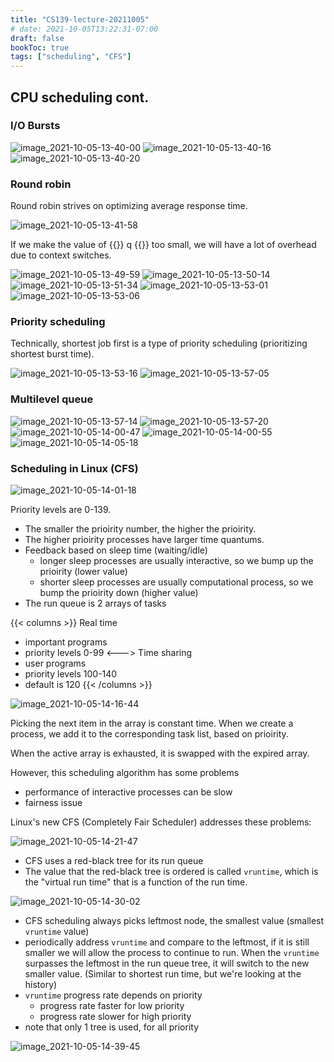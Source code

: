 ```yaml
---
title: "CS139-lecture-20211005"
# date: 2021-10-05T13:22:31-07:00
draft: false
bookToc: true
tags: ["scheduling", "CFS"]
---
```


## CPU scheduling cont.

### I/O Bursts

![image_2021-10-05-13-40-00](/notes/image_2021-10-05-13-40-00.png)
![image_2021-10-05-13-40-16](/notes/image_2021-10-05-13-40-16.png)
![image_2021-10-05-13-40-20](/notes/image_2021-10-05-13-40-20.png)

### Round robin

Round robin strives on optimizing average response time.

![image_2021-10-05-13-41-58](/notes/image_2021-10-05-13-41-58.png)

If we make the value of {{<k>}} q {{</k>}} too small, we will have a lot of overhead due to context switches.

![image_2021-10-05-13-49-59](/notes/image_2021-10-05-13-49-59.png)
![image_2021-10-05-13-50-14](/notes/image_2021-10-05-13-50-14.png)
![image_2021-10-05-13-51-34](/notes/image_2021-10-05-13-51-34.png)
![image_2021-10-05-13-53-01](/notes/image_2021-10-05-13-53-01.png)
![image_2021-10-05-13-53-06](/notes/image_2021-10-05-13-53-06.png)

### Priority scheduling

Technically, shortest job first is a type of priority scheduling (prioritizing shortest burst time).

![image_2021-10-05-13-53-16](/notes/image_2021-10-05-13-53-16.png)
![image_2021-10-05-13-57-05](/notes/image_2021-10-05-13-57-05.png)

### Multilevel queue

![image_2021-10-05-13-57-14](/notes/image_2021-10-05-13-57-14.png)
![image_2021-10-05-13-57-20](/notes/image_2021-10-05-13-57-20.png)
![image_2021-10-05-14-00-47](/notes/image_2021-10-05-14-00-47.png)
![image_2021-10-05-14-00-55](/notes/image_2021-10-05-14-00-55.png)
![image_2021-10-05-14-05-18](/notes/image_2021-10-05-14-05-18.png)

### Scheduling in Linux (CFS)

![image_2021-10-05-14-01-18](/notes/image_2021-10-05-14-01-18.png)

Priority levels are 0-139.
- The smaller the prioirity number, the higher the prioirity.
- The higher prioirity processes have larger time quantums.
- Feedback based on sleep time (waiting/idle)
    - longer sleep processes are usually interactive, so we bump up the prioirity (lower value)
    - shorter sleep processes are usually computational process, so we bump the prioirity down (higher value)
- The run queue is 2 arrays of tasks

{{< columns >}}
Real time
- important programs
- priority levels 0-99
<--->
Time sharing
- user programs
- priority levels 100-140
- default is 120
{{< /columns >}}

![image_2021-10-05-14-16-44](/notes/image_2021-10-05-14-16-44.png)

Picking the next item in the array is constant time.
When we create a process, we add it to the corresponding task list, based on prioirity.

When the active array is exhausted, it is swapped with the expired array.

However, this scheduling algorithm has some problems
- performance of interactive processes can be slow
- fairness issue

Linux's new CFS (Completely Fair Scheduler) addresses these problems:

![image_2021-10-05-14-21-47](/notes/image_2021-10-05-14-21-47.png)

- CFS uses a red-black tree for its run queue
- The value that the red-black tree is ordered is called `vruntime`, which is the "virtual run time" that is a function of the run time.

![image_2021-10-05-14-30-02](/notes/image_2021-10-05-14-30-02.png)

- CFS scheduling always picks leftmost node, the smallest value (smallest `vruntime` value)
- periodically address `vruntime` and compare to the leftmost, if it is still smaller we will allow the process to continue to run.
When the `vruntime` surpasses the leftmost in the run queue tree, it will switch to the new smaller value.
(Similar to shortest run time, but we're looking at the history)
- `vruntime` progress rate depends on priority
    - progress rate faster for low priority
    - progress rate slower for high priority
- note that only 1 tree is used, for all priority

![image_2021-10-05-14-39-45](/notes/image_2021-10-05-14-39-45.png)


